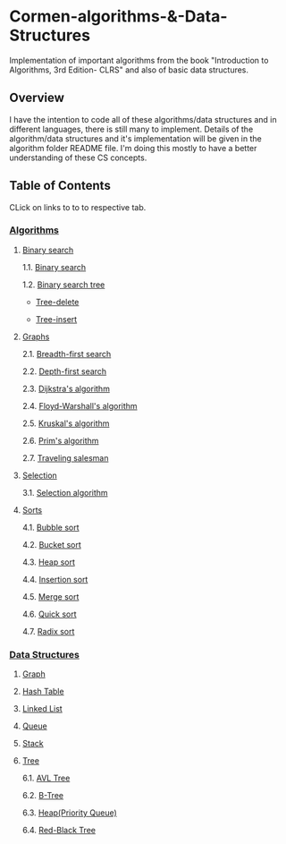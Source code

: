# Cormen-algorithms-&-Data-Structures
Implementation of important algorithms from the book "Introduction to Algorithms, 3rd Edition- CLRS" and also of basic data structures.

## Overview

I have the intention to code all of these algorithms/data structures and in different languages, there is still many to implement. Details of the algorithm/data structures and it's implementation will be given in the algorithm folder README file. I'm doing this mostly to have a better understanding of these CS concepts.

## Table of Contents	
CLick on links to to to respective tab.

### [Algorithms](./Algorithms)	

1. [Binary search](./Algorithms/Binary-search)

	1.1. [Binary search ](./Algorithms/Binary-search/Binary-search/)
	
	1.2. [Binary search tree](./Algorithms/Binary-search/Binary-Search-Tree/)

	- [Tree-delete](./Algorithms/Binary-search/Binary-Search-Tree/Tree-delete/)

	- [Tree-insert](./Algorithms/Binary-search/Binary-Search-Tree/Tree-insert/)	


2. [Graphs](./Algorithms/Graphs)

	2.1. [Breadth-first search](./Algorithms/Graphs/Breadth-first-search/)    
	
	2.2. [Depth-first search](./Algorithms/Graphs/Depth-first-search/)    
	
	2.3. [Dijkstra's algorithm](./Algorithms/Graphs/Dijkstra's-algorithm/)		
	
	2.4. [Floyd-Warshall's algorithm](./Algorithms/Graphs/Floyd-Warshall/)		
	
	2.5. [Kruskal's algorithm](./Algorithms/Graphs/Kruskal's-algorithm/)  
  
	2.6. [Prim's algorithm](./Algorithms/Graphs/Prim's-algorithm/)    
  
	2.7. [Traveling salesman](./Algorithms/Graphs/Traveling-salesman/)    


3. [Selection](./Algorithms/Selection)		
	
	3.1. [Selection algorithm](./Algorithms/Selection/)


4. [Sorts](./Algorithms/Sorts)  
    
	4.1. [Bubble sort](./Algorithms/Sorts/Bubble-sort/)   
    
	4.2. [Bucket sort](./Algorithms/Sorts/Bucket-sort/)		
	
	4.3. [Heap sort](./Algorithms/Sorts/Heapsort/)		
	
	4.4. [Insertion sort](./Algorithms/Sorts/Insertion-sort/)		
  
	4.5. [Merge sort](./Algorithms/Sorts/Merge-sort/)		
  
	4.6. [Quick sort](./Algorithms/Sorts/Quicksort/)	
  
	4.7. [Radix sort](./Algorithms/Sorts/Radix-sort/)


### [Data Structures](./Data-Structures)	

1. [Graph](./Data-Structures/Graph/)	

2. [Hash Table](./Data-Structures/Hash-Table/)

3. [Linked List](./Data-Structures/Linked-List/)

4. [Queue](./Data-Structures/Queue/)

5. [Stack](./Data-Structures/Stack/)

6. [Tree](./Data-Structures/Tree/)		
	
	6.1. [AVL Tree](./Data-Structures/Tree/AVL-Tree/)		
	
	6.2. [B-Tree](./Data-Structures/Tree/B-Tree/)		
	
	6.3. [Heap(Priority Queue)](./Data-Structures/Tree/Priority-Queue/)		
	
	6.4. [Red-Black Tree](./Data-Structures/Tree/Red-Black-Tree/)
